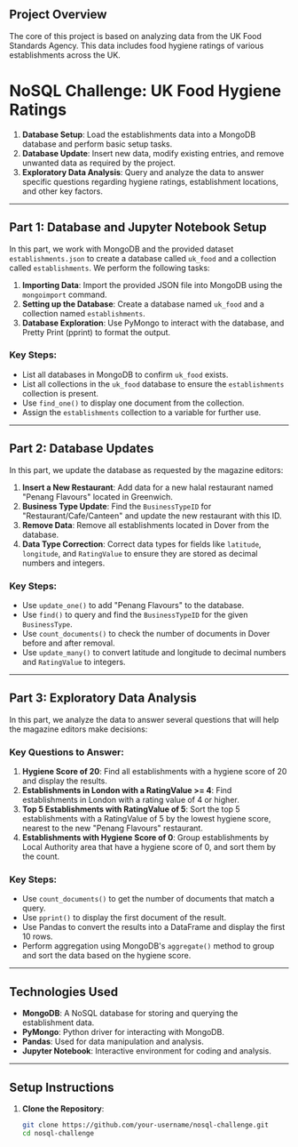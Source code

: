 ## Project Overview
The core of this project is based on analyzing data from the UK Food Standards Agency. This data includes food hygiene ratings of various establishments across the UK.
# NoSQL Challenge: UK Food Hygiene Ratings

1. **Database Setup**: Load the establishments data into a MongoDB database and perform basic setup tasks.
2. **Database Update**: Insert new data, modify existing entries, and remove unwanted data as required by the project.
3. **Exploratory Data Analysis**: Query and analyze the data to answer specific questions regarding hygiene ratings, establishment locations, and other key factors.

---

## Part 1: Database and Jupyter Notebook Setup

In this part, we work with MongoDB and the provided dataset `establishments.json` to create a database called `uk_food` and a collection called `establishments`. We perform the following tasks:

1. **Importing Data**: Import the provided JSON file into MongoDB using the `mongoimport` command.
2. **Setting up the Database**: Create a database named `uk_food` and a collection named `establishments`.
3. **Database Exploration**: Use PyMongo to interact with the database, and Pretty Print (pprint) to format the output.

### Key Steps:
- List all databases in MongoDB to confirm `uk_food` exists.
- List all collections in the `uk_food` database to ensure the `establishments` collection is present.
- Use `find_one()` to display one document from the collection.
- Assign the `establishments` collection to a variable for further use.

---

## Part 2: Database Updates

In this part, we update the database as requested by the magazine editors:

1. **Insert a New Restaurant**: Add data for a new halal restaurant named "Penang Flavours" located in Greenwich.
2. **Business Type Update**: Find the `BusinessTypeID` for "Restaurant/Cafe/Canteen" and update the new restaurant with this ID.
3. **Remove Data**: Remove all establishments located in Dover from the database.
4. **Data Type Correction**: Correct data types for fields like `latitude`, `longitude`, and `RatingValue` to ensure they are stored as decimal numbers and integers.

### Key Steps:
- Use `update_one()` to add "Penang Flavours" to the database.
- Use `find()` to query and find the `BusinessTypeID` for the given `BusinessType`.
- Use `count_documents()` to check the number of documents in Dover before and after removal.
- Use `update_many()` to convert latitude and longitude to decimal numbers and `RatingValue` to integers.

---

## Part 3: Exploratory Data Analysis

In this part, we analyze the data to answer several questions that will help the magazine editors make decisions:

### Key Questions to Answer:
1. **Hygiene Score of 20**: Find all establishments with a hygiene score of 20 and display the results.
2. **Establishments in London with a RatingValue >= 4**: Find establishments in London with a rating value of 4 or higher.
3. **Top 5 Establishments with RatingValue of 5**: Sort the top 5 establishments with a RatingValue of 5 by the lowest hygiene score, nearest to the new "Penang Flavours" restaurant.
4. **Establishments with Hygiene Score of 0**: Group establishments by Local Authority area that have a hygiene score of 0, and sort them by the count.

### Key Steps:
- Use `count_documents()` to get the number of documents that match a query.
- Use `pprint()` to display the first document of the result.
- Use Pandas to convert the results into a DataFrame and display the first 10 rows.
- Perform aggregation using MongoDB's `aggregate()` method to group and sort the data based on the hygiene score.

---

## Technologies Used

- **MongoDB**: A NoSQL database for storing and querying the establishment data.
- **PyMongo**: Python driver for interacting with MongoDB.
- **Pandas**: Used for data manipulation and analysis.
- **Jupyter Notebook**: Interactive environment for coding and analysis.

---

## Setup Instructions

1. **Clone the Repository**: 
   ```bash
   git clone https://github.com/your-username/nosql-challenge.git
   cd nosql-challenge
